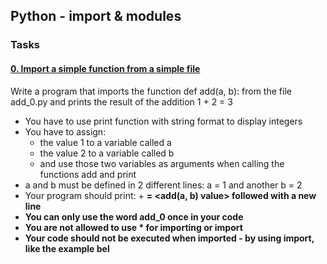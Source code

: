 ## Python - import & modules

### Tasks

#### [0. Import a simple function from a simple file](0-add.py)

Write a program that imports the function def add(a, b): from the file add_0.py and prints the result of the addition 1 + 2 = 3

* You have to use print function with string format to display integers
* You have to assign:
	* the value 1 to a variable called a
	* the value 2 to a variable called b
	* and use those two variables as arguments when calling the functions add and print
* a and b must be defined in 2 different lines: a = 1 and another b = 2
* Your program should print: <a value> + <b value> = <add(a, b) value> followed with a new line
* You can only use the word add_0 once in your code
* You are not allowed to use * for importing or __import__
* Your code should not be executed when imported - by using __import__, like the example bel
